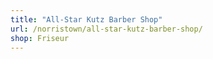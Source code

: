 ```yaml
---
title: "All-Star Kutz Barber Shop"
url: /norristown/all-star-kutz-barber-shop/
shop: Friseur
---
```

